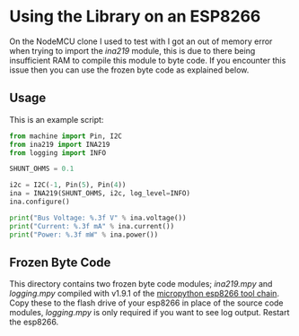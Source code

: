 # Using the Library on an ESP8266

On the NodeMCU clone I used to test with I got an out of memory error when trying to import the _ina219_ module, this is due to there being insufficient RAM to compile this module to byte code. If you encounter this issue then you can use the frozen byte code as explained below.

## Usage

This is an example script:

```python
from machine import Pin, I2C
from ina219 import INA219
from logging import INFO

SHUNT_OHMS = 0.1

i2c = I2C(-1, Pin(5), Pin(4))
ina = INA219(SHUNT_OHMS, i2c, log_level=INFO)
ina.configure()

print("Bus Voltage: %.3f V" % ina.voltage())
print("Current: %.3f mA" % ina.current())
print("Power: %.3f mW" % ina.power())
```

## Frozen Byte Code

This directory contains two frozen byte code modules; _ina219.mpy_ and _logging.mpy_ compiled with v1.9.1 of the [micropython esp8266 tool chain](https://github.com/micropython/micropython/tree/master/ports/esp8266). Copy these to the flash drive of your esp8266 in place of the source code modules, _logging.mpy_ is only required if you want to see log output. Restart the esp8266.